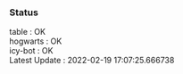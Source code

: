 ### Status


table : OK  
hogwarts : OK  
icy-bot : OK  
Latest Update : 2022-02-19 17:07:25.666738
